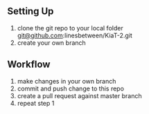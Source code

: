 ## Setting Up
1. clone the git repo to your local folder git@github.com:linesbetween/KiaT-2.git
2. create your own branch

## Workflow
1. make changes in your own branch
2. commit and push change to this repo
3. create a pull request against master branch
4. repeat step 1